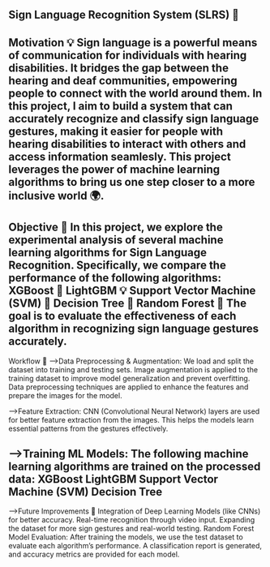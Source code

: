 Sign Language Recognition System (SLRS) 🤖
-----------------------
Motivation 💡
Sign language is a powerful means of communication for individuals with hearing disabilities. It bridges the gap between the hearing and deaf communities, empowering people to connect with the world around them. 
In this project, I aim to build a system that can accurately recognize and classify sign language gestures, making it easier for people with hearing disabilities to interact with others and access information seamlesly.
This project leverages the power of machine learning algorithms to bring us one step closer to a more inclusive world 🌍.
-----------------------
Objective 🎯
In this project, we explore the experimental analysis of several machine learning algorithms for Sign Language Recognition. Specifically, we compare the performance of the following algorithms:
XGBoost 🌱
LightGBM 💡
Support Vector Machine (SVM) 🔲
Decision Tree 🌳
Random Forest 🌲
The goal is to evaluate the effectiveness of each algorithm in recognizing sign language gestures accurately.
------------------------
Workflow 🔄
-->Data Preprocessing & Augmentation:
We load and split the dataset into training and testing sets.
Image augmentation is applied to the training dataset to improve model generalization and prevent overfitting.
Data preprocessing techniques are applied to enhance the features and prepare the images for the model.

-->Feature Extraction:
CNN (Convolutional Neural Network) layers are used for better feature extraction from the images. This helps the models learn essential patterns from the gestures effectively.

-->Training ML Models:
The following machine learning algorithms are trained on the processed data:
XGBoost
LightGBM
Support Vector Machine (SVM)
Decision Tree
-----------------------------
-->Future Improvements 🚀
Integration of Deep Learning Models (like CNNs) for better accuracy.
Real-time recognition through video input.
Expanding the dataset for more sign gestures and real-world testing.
Random Forest
Model Evaluation:
After training the models, we use the test dataset to evaluate each algorithm’s performance.
A classification report is generated, and accuracy metrics are provided for each model.
